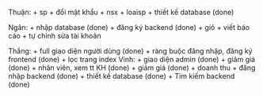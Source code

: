 Thuận: 
    + sp
    + đổi mật khẩu
    + nsx
    + loaisp
    + thiết kế database (done)

Ngân:
    + nhập database (done)
    + đăng ký backend (done)
    + giỏ
    + viết báo cáo
    + tự chỉnh sửa tài khoản

Thắng:
    + full giao diện người dùng (done)
    + ràng buộc đăng nhập, đăng ký frontend (done)
    + lọc trang index
Vinh:
    + giao diện admin (done)
    + giảm giá (done)
    + nhân viên, xem tt KH (done)
    + giảm giá (done)
    + doanh thu
    + đăng nhập backend (done)
    + thiết kế database (done)
    + Tìm kiếm backend (done)